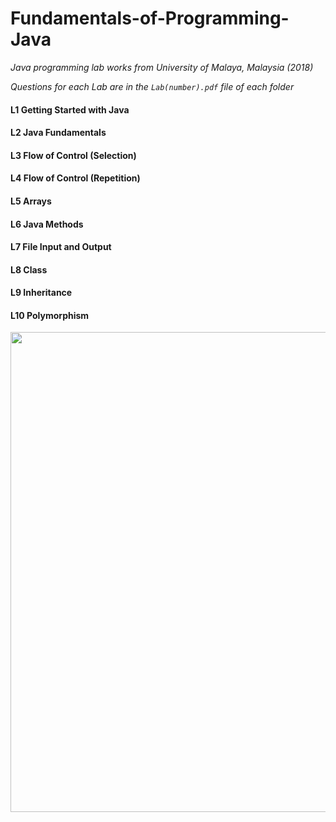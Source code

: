 # Fundamentals-of-Programming-Java
*Java programming lab works from University of Malaya, Malaysia (2018)*

*Questions for each Lab are in the `Lab(number).pdf` file of each folder*

#### L1 Getting Started with Java

#### L2 Java Fundamentals

#### L3 Flow of Control (Selection)

#### L4 Flow of Control (Repetition)

#### L5 Arrays

#### L6 Java Methods

#### L7 File Input and Output

#### L8 Class

#### L9 Inheritance

#### L10 Polymorphism

<p align="center">
  <img width="768" height="768" src="https://diylogodesigns.com/wp-content/uploads/2017/07/java-logo-vector-768x768.png">
</p>
